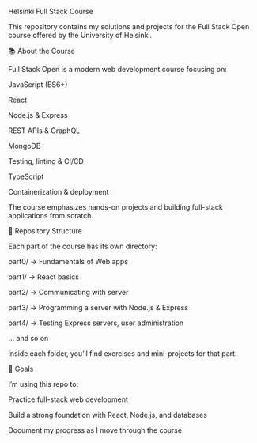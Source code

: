Helsinki Full Stack Course

This repository contains my solutions and projects for the Full Stack Open
 course offered by the University of Helsinki.

📚 About the Course

Full Stack Open is a modern web development course focusing on:

JavaScript (ES6+)

React

Node.js & Express

REST APIs & GraphQL

MongoDB

Testing, linting & CI/CD

TypeScript

Containerization & deployment

The course emphasizes hands-on projects and building full-stack applications from scratch.

📂 Repository Structure

Each part of the course has its own directory:

part0/ → Fundamentals of Web apps

part1/ → React basics

part2/ → Communicating with server

part3/ → Programming a server with Node.js & Express

part4/ → Testing Express servers, user administration

... and so on

Inside each folder, you’ll find exercises and mini-projects for that part.

🚀 Goals

I’m using this repo to:

Practice full-stack web development

Build a strong foundation with React, Node.js, and databases

Document my progress as I move through the course

